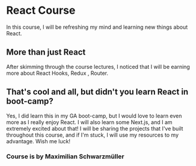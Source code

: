 # React Course
 In this course, I will be refreshing my mind and learning new things about React.
 ## More than just React
 After skimming through the course lectures, I noticed that I will be earning more about React Hooks, Redux , Router. 
 ## That's cool and all, but didn't you learn React in boot-camp?
 Yes, I did learn this in my GA boot-camp, but I would love to learn even more as I really enjoy React. I will also learn some Next.js, and I am extremely excited about that! I will be sharing the projects that I've built throughout this course, and if I'm stuck, I will use my resources to my advantage. Wish me luck!

 ### Course is by Maximilian Schwarzmüller
